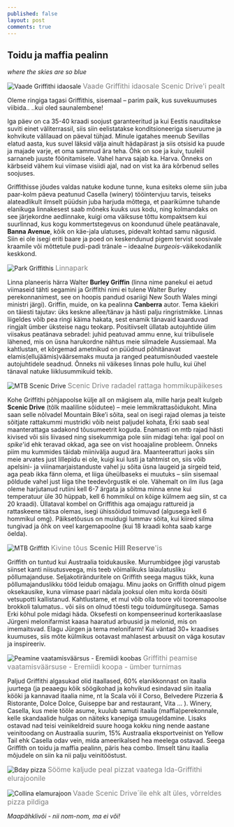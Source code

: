 ```yaml
---
published: false
layout: post
comments: true
---
```

## Toidu ja maffia pealinn

_where the skies are so blue_

![Vaade Griffithi idaosale](/images/view_gr.jpeg "Ida-Griffith")
<font color="grey" size="3">Vaade Griffithi idaosale Scenic Drive'i pealt</font>

Oleme ringiga tagasi Griffithis, sisemaal – parim paik, kus suvekuumuses viibida..
..kui oled saunalembene!

Iga päev on ca 35-40 kraadi soojust garanteeritud ja kui Eestis nauditakse suviti einet väliterrassil, siis siin eelistatakse konditsioneeriga siseruume ja kohvikute välilauad on päeval tühjad. Minule igatahes meenub Sevillas elatud aasta, kus suvel läksid välja ainult hädapärast ja siis otsisid ka puude ja majade varje, et oma sammud ära teha. Õhk on soe ja kuiv, tuuleiil sarnaneb juuste föönitamisele. Vahel harva sajab ka. Harva. Õnneks on kärbseid vähem kui viimase visiidi ajal, nad on vist ka ära kõrbenud selles soojuses. 

Griffithisse jõudes valdas natuke kodune tunne, kuna esiteks oleme siin juba paar-kolm päeva peatunud Casella (winery) tööintervjuu tarvis, teiseks alateadlikult ilmselt püüdsin juba harjuda mõttega, et paarikümne tuhande elanikuga linnakesest saab mõneks kuuks uus kodu, ning kolmandaks on see järjekordne aedlinnake, kuigi oma väiksuse tõttu kompaktsem kui suurlinnad, kus kogu kommertstegevus on koondunud ühele peatänavale, **Banna Avenue**, kõik on käe-jala ulatuses, pidevalt kohtad samu nägusid. Siin ei ole isegi eriti baare ja poed on keskendunud pigem tervist soosivale kraamile või mõttetule pudi-padi tränale – ideaalne _burgeois_-väikekodanlik keskkond. 

![Park Griffithis](/images/park_gr.jpeg "Park Griffithis")
<font color="grey" size="3">Linnapark</font>

Linna planeeris härra Walter **Burley Griffin** (linna nime panekul ei aetud viimaseid tähti segamini ja Griffithi nimi ei tulene Walter Burley perekonnanimest, see on hoopis pandud osariigi New South Wales mingi ministri järgi). Griffin, muide, on ka pealinna **Canberra** autor. Tema käekiri on täiesti tajutav: üks keskne allee/tänav ja hästi palju ringristmikke. Linnas liigeldes võib pea ringi käima hakata, sest enamik tänavaid kaarduvad ringjalt ümber üksteise nagu teokarp. Positiivselt üllatab autojuhtide ülim viisakus peatänava sebradel: juhid peatuvad ammu enne, kui triibulisele lähened, mis on üsna harukordne nähtus meie silmadele Aussiemaal. Ma kahtlustan, et kõrgemad ametnikud on püüdnud põhitänavat elamis(ellujäämis)väärsemaks muuta ja ranged peatumisnõuded vaestele autojuhtidele seadnud. Õnneks nii väikeses linnas pole hullu, kui ühel tänaval natuke liiklusummikuid tekib. 

![MTB Scenic Drive](/images/mtb_gr2.jpeg "MTB Scenic Drive")
<font color="grey" size="3">Scenic Drive radadel rattaga hommikupäikeses</font>

Kohe Griffithi põhjapoolse külje all on mägisem ala, mille harja pealt kulgeb **Scenic Drive** (tõlk maaliline sõidutee) – meie lemmikrattasõidukoht. Mina saan selle nõlvadel Mountain Bike’i sõita, seal on isegi rajad olemas ja teiste sõitjate rattakummi mustridki võib neist paljudel kohata, Erki saab seal maanterattaga sadakond tõusumeetrit koguda. Enamasti on mtb rajad hästi kivised või siis liivased ning sisekummiga pole siin midagi teha: igal pool on _spike_'id ehk teravad okkad, aga see on vist hooajaline probleem. Õnneks piim mu kummides täidab miinivälja augud ära. Maanteeratturi jaoks siin meie arvates just lillepidu ei ole, kuigi kui lusti ja tahtmist on, siis võib apelsini- ja viiinamarjaistanduste vahel ju sõita üsna laugeid ja sirgeid teid, aga peab ikka fänn olema, et liiga üheülbaseks ei muutuks – siin sisemaal põldude vahel just liiga tihe teedevõrgustik ei ole. Vähemalt on ilm ilus (aga oleme harjutanud rutiini kell 6-7 ärgata ja sõitma minna enne kui temperatuur üle 30 hüppab, kell 6 hommikul on kõige külmem aeg siin, st ca 20 kraadi). Üllataval kombel on Griffithis aga omajagu rattureid ja rattaskeene täitsa olemas, isegi ühissõidud toimuvad (algusega kell 6 hommikul omg). Päiksetõusus on muidugi lummav sõita, kui kiired silma tungivad ja õhk on veel kargemapoolne (kui 18 kraadi kohta saab karge öelda). 

![MTB Griffith](/images/mtb_gr.jpeg "MTB Griffith")
<font color="grey" size="3">Kivine tõus <b>Scenic Hill Reserve</b>'is</font>

Griffith on tuntud kui Austraalia toidukausike. Murrumbidgee jõgi varustab siinset kanti niisutusveega, mis teeb võimalikuks laiaulatusliku põllumajanduse. Seljakotiränduritele on Griffith seega magus tükk, kuna põllumajanduslikku tööd leidub omajagu. Minu jaoks on Griffith olnud pigem oksekausike, kuna viimase paari nädala jooksul olen mitu korda öösiti vetsupotti kallistanud. Kahtlustame, et mul võib olla toore või tooremapoolse brokkoli talumatus.. või siis on olnud tõesti tegu toidumürgitusega. Samas Erki kõhul pole midagi häda. Oksefesti on kompenseerinud korterikaaslase Jürgeni melonifarmist kaasa haaratud arbuusid ja melonid, mis on imemaitsvad. Elagu Jürgen ja tema melonifarm! Kui väntad 30+ kraadises kuumuses, siis mõte külmikus ootavast  mahlasest arbuusit on väga kosutav ja inspireeriv. 

![Peamine vaatamisväärsus - Eremiidi koobas](/images/cave_gr.jpeg "Peamine vaatamisväärsus - Eremiidi koobas")
<font color="grey" size="3">Griffithi peamise vaatamisväärsuse - Eremiidi koopa - ümber turnimas</font>

Paljud Griffithi algasukad olid itaallased, 60% elanikkonnast on itaalia juurtega (ja peaaegu kõik söögikohad ja kohvikud esindavad siin itaalia kööki ja kannavad itaalia nime, nt la Scala või il Corso, Belvedere Pizzeria & Ristorante, Dolce Dolce, Guiseppe bar and restaurant, Vita ...  ). Winery, Casella, kus meie tööle asume, kuulub samuti itaalia (maffia)perekonnale, kelle skandaalide hulgas on näiteks kanepiga  smuugeldamine. Lisaks ostavad nad teisi veinikeldreid suure hooga kokku ning nende aastane veinitoodang on Austraalia suurim, 15% Austraalia eksportveinist on Yellow Tail ehk Casella odav vein, mida ameerikalsed hea meelega ostavad. Seega Griffith on toidu ja maffia pealinn, päris hea combo. Ilmselt tänu itaalia mõjudele on siin ka nii palju veinitööstust.  

![Bday pizza](/images/pizza_gr.jpeg "Bday pizza")
<font color="grey" size="3">Sööme kaljude peal pizzat vaatega Ida-Griffithi elurajoonile</font>

![Collina elamurajoon](/images/collina.jpeg "Collina elamurajoon")
<font color="grey" size="3">Vaade Scenic Drive´ile ehk alt üles, võrreldes pizza pildiga</font>

_Maapähklivõi - nii nom-nom, ma ei või!_
